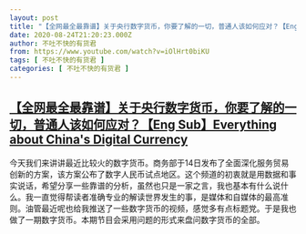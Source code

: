 ```yaml
---
layout: post
title: "【全网最全最靠谱】关于央行数字货币，你要了解的一切，普通人该如何应对？【Eng Sub】Everything about China's Digital Currency"
date: 2020-08-24T21:20:23.000Z
author: 不吐不快的有货君
from: https://www.youtube.com/watch?v=iOlHrt0biKU
tags: [ 不吐不快的有货君 ]
categories: [ 不吐不快的有货君 ]
---
```

<!--1598304023000-->
[【全网最全最靠谱】关于央行数字货币，你要了解的一切，普通人该如何应对？【Eng Sub】Everything about China's Digital Currency](https://www.youtube.com/watch?v=iOlHrt0biKU)
------

<div>
今天我们来讲讲最近比较火的数字货币。商务部于14日发布了全面深化服务贸易创新的方案，该方案公布了数字人民币试点地区。这个频道的初衷就是用数据和事实说话，希望分享一些靠谱的分析，虽然也只是一家之言，我也基本有什么说什么。我一直觉得帮读者准确专业的解读世界发生的事，是媒体和自媒体的最高准则。油管最近呢也给我推送了一些数字货币的视频，感觉多有点标题党。于是我也做了一期数字货币。本期节目会采用问题的形式来盘问数字货币的全部。
</div>
